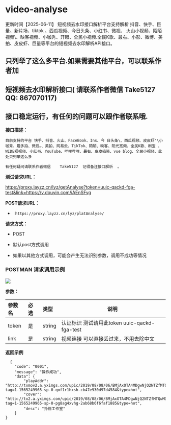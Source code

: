 # video-analyse
更新时间【2025-06-11】 短视频去水印接口解析平台支持解析 抖音、快手、巨量、新片场、tiktok 、西瓜视频、今日头条、小红书、微视、  火山小视频、陌陌视频\、映客视频、小咖秀、开眼、全民小视频.全民K歌、最右、小影、微博、美拍、皮皮虾、巨量等平台的短视频去水印解析API接口。 
## 只列举了这么多平台.如果需要其他平台，可以联系作者加
## 短视频去水印解析接口(  请联系作者微信  Take5127   QQ: 867070117)    
## 接口稳定运行，有任何的问题可以跟作者联系哦. 

**接口描述：** 
    
	目前支持的平台 快手、抖音、火山、FaceBook、Ins、今 日头条\、西瓜视频、皮皮虾'\小 咖秀、趣多拍、微视。、美拍、网易云、TikTok、陌陌、映客、阳光宽频、全民K歌、刷宝 、WIDE短视频、小红书、YouTube、哔哩哔哩、最右、皮皮搞笑、vue blog、全民小视频、此处只列举这么多 
	
	有任何疑问请联系作者微信    Take5127  记得备注接口解析  。

**测试请求URL：** 

https://proxy.layzz.cn/lyz/getAnalyse?token=uuic-qackd-fga-test&link=https://v.douyin.com/iAEnSFyg

**POST请求URL：**
- ` https://proxy.layzz.cn/lyz/platAnalyse/`
  
**请求方式：**
- POST 

-   默认post方式调用
-   如果以其他方式调用，可能会产生无法识别参数，调用不成功等情况

### POSTMAN 请求调用示例

![](https://parse-video-server.oss-cn-hangzhou.aliyuncs.com/oneblog/20190808154118077.png)

**参数：** 

|参数名|必选|类型|说明|
|:---- |:---|:----- |-----   |
|token |是  |string |认证标识 测试请用此token   uuic-qackd-fga-test   |
|link |是  |string | 视频连接 可以直接丢过来，不用去除中文   |

 **返回示例**

```
  {
    "code": "0001",
    "message": "操作成功",
    "data": {
        "playAddr": "http://txmov2.a.yximgs.com/upic/2019/08/08/06/BMjAxOTA4MDgwNjQ2NTZfMTQwMDczNjc1M18xNjEzODkyNDI2MF8xXzM=_b_B74123b4bd6568a1077016bcefc18abe1.mp4?tag=1-1565249965-sp-0-qof1r1hxsh-cb47e930d97d4584&type=hot",
        "cover": "http://tx2.a.yximgs.com/upic/2019/08/08/06/BMjAxOTA4MDgwNjQ2NTZfMTQwMDczNjc1M18xNjEzODkyNDI2MF8xXzM=_B46c1b12705878ed351c785f5193d39b8.jpg?tag=1-1565249965-sp-0-pg8ag4xvhg-2ab68b6f6faf1885&type=hot",
        "desc": "孙俪工作室"
    }
}
```
